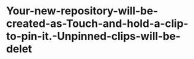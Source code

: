 # Your-new-repository-will-be-created-as-Touch-and-hold-a-clip-to-pin-it.-Unpinned-clips-will-be-delet